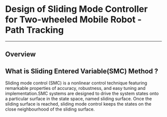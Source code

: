 #  Design of Sliding Mode Controller for Two-wheeled Mobile Robot - Path Tracking
---
## Overview

## What is Sliding Entered Variable(SMC) Method ?
Sliding mode control (SMC) is a nonlinear control technique featuring remarkable properties
of accuracy, robustness, and easy tuning and implementation.SMC systems are designed to drive the system states onto a particular surface in the state space, named sliding surface. Once the sliding surface is reached, sliding mode control keeps the states on the close neighbourhood of the sliding surface.

